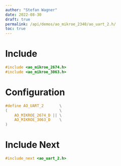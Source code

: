 ```yaml
---
author: "Stefan Wagner"
date: 2022-08-30
draft: true
permalink: /api/demos/ao_mikroe_2340/ao_uart_2.h/
toc: true
---
```


# Include

```c
#include <ao_mikroe_2674.h>
#include <ao_mikroe_3063.h>
```

# Configuration

```c
#define AO_UART_2       \
(                       \
    AO_MIKROE_2674_D || \
    AO_MIKROE_3063_D    \
)
```

# Include Next

```c
#include_next <ao_uart_2.h>
```
